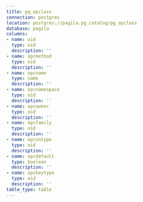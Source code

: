 ```yaml
---
title: pg_opclass
connection: postgres
location: postgres://pagila.pg_catalog/pg_opclass
database: pagila
columns:
- name: oid
  type: oid
  description: ''
- name: opcmethod
  type: oid
  description: ''
- name: opcname
  type: name
  description: ''
- name: opcnamespace
  type: oid
  description: ''
- name: opcowner
  type: oid
  description: ''
- name: opcfamily
  type: oid
  description: ''
- name: opcintype
  type: oid
  description: ''
- name: opcdefault
  type: boolean
  description: ''
- name: opckeytype
  type: oid
  description: ''
table_type: table
---
```


